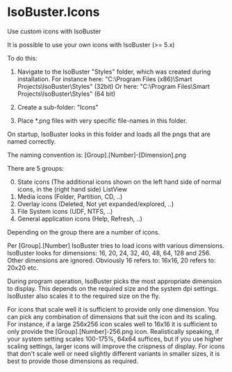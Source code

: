 # IsoBuster.Icons
Use custom icons with IsoBuster

It is possible to use your own icons with IsoBuster (>= 5.x)

To do this:

1. Navigate to the IsoBuster "Styles" folder, which was created during installation.
  For instance here: "C:\Program Files (x86)\Smart Projects\IsoBuster\Styles" (32bit)
  Or here: "C:\Program Files\Smart Projects\IsoBuster\Styles" (64 bit)
  
2. Create a sub-folder: "Icons"

3. Place *.png files with very specific file-names in this folder.

On startup, IsoBuster looks in this folder and loads all the pngs that are named correctly.

The naming convention is:
[Group].[Number]-[Dimension].png

There are 5 groups:

0. State icons (The additional icons shown on the left hand side of normal icons, in the (right hand side) ListView
1. Media icons (Folder, Partition, CD, ..)
2. Overlay icons (Deleted, Not yet expanded/explored, ..)
3. File System icons (UDF, NTFS, ..)
4. General application icons (Help, Refresh, ..)

Depending on the group there are a number of icons.

Per [Group].[Number] IsoBuster tries to load icons with various dimensions.
IsoBuster looks for dimensions: 16, 20, 24, 32, 40, 48, 64, 128 and 256.
Other dimensions are ignored.  Obviously 16 refers to: 16x16, 20 refers to: 20x20 etc.

During program operation, IsoBuster picks the most appropriate dimension to display.
This depends on the required size and the system dpi settings. IsoBuster also scales it to the required size on the fly.

For icons that scale well it is sufficient to provide only one dimension.  You can pick any combination of dimensions that suit the icon and its scaling.
For instance, if a large 256x256 icon scales well to 16x16 it is sufficient to only provide the [Group].[Number]-256.png icon.
Realistically speaking, if your system setting scales 100-175%, 64x64 suffices, but if you use higher scaling settings, larger icons will improve the crispness of display.
For icons that don't scale well or need slightly different variants in smaller sizes, it is best to provide those dimensions as required.
